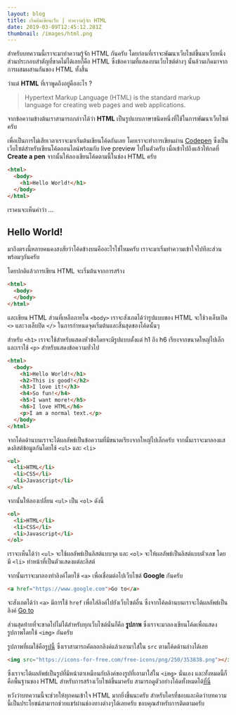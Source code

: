 ```yaml
---
layout: blog
title: เริ่มต้นเขียนเว็บ | ทำความรู้จัก HTML
date: 2019-03-09T12:45:12.281Z
thumbnail: /images/html.png
---
```

สำหรับบทความนี้เราจะมาทำความรู้จัก HTML กันครับ โดยก่อนที่เราจะพัฒนาเว็บไซต์ขึ้นมาเว็บหนึ่งส่วนประกอบสำตัญที่ขาดไม่ได้เลยก็คือ HTML ซึ่งข้อความที่แสดงบนเว็บไซต์ต่างๆ นั้นล้วนเกิดมาจากการผสมผสานกันของ HTML ทั้งสิ้น

ว่าแต่ **HTML** ที่เราพูดถึงอยู่คืออะไร ? 

> Hypertext Markup Language (HTML) is the standard markup language for creating web pages and web applications.

จากข้อความข้างต้นเราสามารถกล่าวได้ว่า **HTML** เป็นรูปแบบภาษาชนิดหนึ่งที่ใช้ในการพัฒนาเว็บไซต์ครับ

เพื่อเป็นการไม่เสียเวลาเราจะมาเริ่มต้นเขียนโค้ดกันเลย โดยเราจะทำการเขียนผ่าน <a href="https://www.codepen.io" target="_blank">Codepen</a> ซึ่งเป็นเว็บไซต์สำหรับเขียนโค้ดออนไลน์พร้อมกับ live preview ไปในตัวครับ เมื่อเข้าไปถึงแล้วให้กดที่ **Create a pen** จากนั้นให้ลองเขียนโค้ดตามนี้ในช่อง HTML ครับ

```html
<html>
  <body>
    <h1>Hello World!</h1>
  </body>
</html>
```

เราคนจะเห็นคำว่า ...

## Hello World!

มาถึงตรงนี้หลายคนคงสงสัยว่าโค้ดข้างบนคืออะไรใช่ไหมครับ เราจะมาเริ่มทำความเข้าใจไปทีละส่วนพร้อมๆกันครับ

โดยปกติแล้วการเขียน HTML จะเริ่มต้นจากการสร้าง

```html
<html>
  <body>
  </body>
</html>
```

และเขียน HTML ส่วนที่เหลือภายใน  `<body>` เราจะสังเกตได้ว่ารูปแบบของ HTML จะใช้วงเล็บเปิด `<>` และวงเล็บปิด `</>` ในการกำหนดจุดเริ่มต้นและสิ้นสุดของโค้ดนั้นๆ

สำหรับ `<h1>` เราจะใช้สำหรับแสดงหัวข้อโดยจะมีรูปแบบตั้งแต่ h1 ถึง h6 เรียงจากขนาดใหญ่ไปเล็ก และเราใช้ `<p>` สำหรับแสดงข้อความทั่วไป

```html
<html>
  <body>
    <h1>Hello World!</h1>
    <h2>This is good!</h2>
    <h3>I love it!</h3>
    <h4>So fun!</h4>
    <h5>I want more!</h5>
    <h6>I love HTML</h6>
    <p>I am a normal text.</p>
  </body>
</html>
```

จากโค้ดด้านบนเราจะได้ผลลัพธ์เป็นข้อความที่มีขนาดเรียงจากใหญ่ไปเล็กครับ จากนั้นเราจะมาลองแสดงลิสต์ข้อมูลกันโดยใช้ `<ul>` และ `<li>`

```html
<ul>
  <li>HTML</li>
  <li>CSS</li>
  <li>Javascript</li>
</ul>
```

จากนั้นให้ลองเปลี่ยน `<ul>` เป็น `<ol>` ดังนี้

```html
<ol>
  <li>HTML</li>
  <li>CSS</li>
  <li>Javascript</li>
</ol>
```

เราจะเห็นได้ว่า `<ul>` จะใช้ผลลัพธ์เป็นลิสต์แบบจุด และ `<ol>` จะให้ผลลัพธ์เป็นลิสต์แบบตัวเลข โดยมี `<li>` ทำหน้าที่เป็นตัวแสดงแต่ละลิสต์

จากนั้นเราจะมาลองทำลิงค์โดยใช้ `<a>` เพื่อเชื่อมต่อไปเว็บไซต์ **Google** กันครับ

```html
<a href="https://www.google.com">Go to</a>
```

จะสังเกตได้ว่า `<a>` มีการใช้ `href` เพื่อใส่ลิงค์ไปยังเว็บไซต์อื่น ซึ่งจากโค้ดด้านบนเราจะได้ผลลัพธ์เป็นลิงค์ [Go to](https://www.google.com)

ส่วนสุดท้ายที่จะขาดไปไม่ได้สำหรับทุกเว็บไซต์นั่นก็คือ **รูปภาพ** ซึ่งเราจะมาลองเขียนโค้ดเพื่อแสดงรูปภาพโดยใช้ `<img>` กันครับ

รูปภาพที่ผมใช้คือ[รูปนี้](https://icons-for-free.com/free-icons/png/250/353838.png) ซึ่งเราสามารถคัดลอกลิงค์แล้วเอามาใส่ใน `src` ตามโค้ดด้านล่างได้เลย

```html
<img src="https://icons-for-free.com/free-icons/png/250/353838.png"></img>
```

ซึ่งเราจะได้ผลลัพธ์เป็นรูปที่มีหน้าตาเหมือนกับลิงค์ของรูปที่เอามาใส่ใน `<img>` นั่นเอง และทั้งหมดนี้ก็คือพื้นฐานของ HTML สำหรับการสร้างเว็บไซต์ขึ้นมาครับ สามารถดูตัวอย่างโค้ดทั้งหมดได้[ที่นี่](https://codepen.io/drifterz13/pen/bZRgBN?editors=1000) 

หวังว่าบทความนี้จะช่วยให้ทุกคนเข้าใจ HTML มากยิ่งขึ้นนะครับ สำหรับใครที่ชอบและคิดว่าบทความนี้เป็นประโยชน์สามารถช่วยแชร์ผ่านช่องทางต่างๆได้เลยครับ ขอบคุณสำหรับการติดตามครับ
